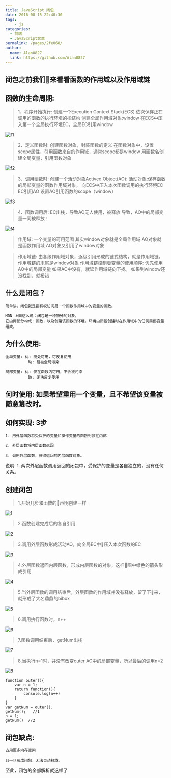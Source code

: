 ```yaml
---
title: JavaScript 闭包
date: 2016-08-15 22:40:30
tags: 
    - js
categories: 
  - 前端
  - JavaScript文章
permalink: /pages/2fe068/
author: 
  name: Alan0827
  link: https://github.com/Alan0827
---
```



## 闭包之前我们来看看函数的作用域以及作用域链

## 函数的生命周期: 
>1、程序开始执行:
    创建一个Execution Context Stack(ECS)
    依次保存正在调用的函数的执行环境的栈结构
    创建全局作用域对象:window
    在ECS中压入第一个全局执行环境EC，全局EC引用window

<!-- more -->

![f1](https://cdn.staticaly.com/gh/Alan0827/image-house@master/20220907/f1.4kq3xw7te6q0.jpg)

>2、定义函数时:
    创建函数对象，封装函数的定义
    在函数对象中，设置scope属性，引用函数来自的作用域，通常scope都是window
    用函数名创建全局变量，引用函数对象

![f2](https://cdn.staticaly.com/gh/Alan0827/image-house@master/20220907/f2.1ym54a1vhg6.jpg)

>3、调用函数时:
    创建一个活动对象Actived Object(AO):       活动对象:保存函数的局部变量的函数作用域对象。
    向ECS中压入本次函数调用的执行环境EC
    EC引用AO
    设置AO引用函数的scope（window）

![f3](https://cdn.staticaly.com/gh/Alan0827/image-house@master/20220907/f3.515vm329dm80.jpg)

>4、函数调用后:
    EC出栈，导致AO无人使用，被释放
    导致，AO中的局部变量一同被释放！

![f4](https://cdn.staticaly.com/gh/Alan0827/image-house@master/20220907/f4.3lblah4j5ma0.jpg)

>作用域: 一个变量的可用范围
   其实window对象就是全局作用域
       AO对象就是函数作用域
       AO对象又引用了window对象

>作用域链: 由各级作用域对象，逐级引用形成的链式结构，就是作用域链。
    作用域链的末尾是window对象
作用域链控制着变量的使用顺序: 
    优先使用AO中的局部变量
    如果AO中没有，就延作用域链向下找。
    如果到window还没找到，就报错  


## 什么是闭包？
    简单讲，闭包就是指有权访问另一个函数作用域中的变量的函数。

    MDN 上面这么说：闭包是一种特殊的对象。
    它由两部分构成：函数，以及创建该函数的环境。环境由闭包创建时在作用域中的任何局部变量组成。

## 为什么使用:

    全局变量: 优: 随处可用，可反复使用
              缺: 易被全局污染

    局部变量: 优: 仅在函数内可用，不会被污染
              缺: 无法反复使用
## 何时使用: 如果希望重用一个变量，且不希望该变量被随意篡改时。
## 如何实现: 3步
    1. 用外层函数将受保护的变量和操作变量的函数封装在内部

    2. 外层函数将内层函数返回

    3. 调用外层函数，获得返回的内层函数对象。

  说明: 1. 两次外层函数调用返回的闭包中，受保护的变量是各自独立的，没有任何关系。

## 创建闭包
>1.开始几步和函数的声明创建一样

![1](https://cdn.staticaly.com/gh/Alan0827/image-house@master/20220907/1.nluxidfmk8g.jpg)

>2.函数创建完成后的各自引用

![2](https://cdn.staticaly.com/gh/Alan0827/image-house@master/20220907/2.27thouyqh4is.jpg)

>3.调用外层函数形成活动AO，向全局EC中压入本次函数的EC

![3](https://cdn.staticaly.com/gh/Alan0827/image-house@master/20220907/3.7c6r3vy4ms00.jpg)

>4.外层函数返回内层函数，形成内层函数的对象，这样图中绿色的箭头形成引用

![4](https://cdn.staticaly.com/gh/Alan0827/image-house@master/20220907/4.71uu495wvzw.jpg)

>5.当外层函数的调用结束后，外层函数的作用域并没有释放，留了下来，就形成了大名鼎鼎的bibox

![5](https://cdn.staticaly.com/gh/Alan0827/image-house@master/20220907/5.36n1bhkbomi0.jpg)

>6.调用执行函数时，n++

![6](https://cdn.staticaly.com/gh/Alan0827/image-house@master/20220907/6.60so0otrgj00.jpg)

>7.函数调用结束后，getNum出栈

![7](https://cdn.staticaly.com/gh/Alan0827/image-house@master/20220907/7.42bcjd3i3d20.jpg)

>8.当执行n=1时，并没有改变outer AO中的局部变量，所以最后的调用n=2

![8](https://cdn.staticaly.com/gh/Alan0827/image-house@master/20220907/8.7e0ffbnac3k0.jpg)

    function outer(){
        var n = 1;
        return function(){
            console.log(n++)
        }
    }
    var getNum = outer();
    getNum();   //1
    n = 1; 
    getNum()  //2

## 闭包缺点: 
    占用更多内存空间

    且一旦形成闭包，无法自动释放。
至此，闭包的全部解析就这样了
    









